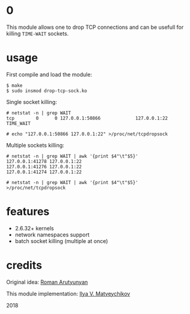 # 0

This module allows one to drop TCP connections and can be usefull for killing `TIME-WAIT` sockets.

# usage

First compile and load the module:
~~~
$ make
$ sudo insmod drop-tcp-sock.ko
~~~

Single socket killing:
~~~
# netstat -n | grep WAIT
tcp        0      0 127.0.0.1:50866             127.0.0.1:22                TIME_WAIT

# echo "127.0.0.1:50866 127.0.0.1:22" >/proc/net/tcpdropsock
~~~

Multiple sockets killing:
~~~
# netstat -n | grep WAIT | awk '{print $4"\t"$5}'
127.0.0.1:41278	127.0.0.1:22
127.0.0.1:41276	127.0.0.1:22
127.0.0.1:41274	127.0.0.1:22

# netstat -n | grep WAIT | awk '{print $4"\t"$5}' >/proc/net/tcpdropsock
~~~

# features

- 2.6.32+ kernels
- network namespaces support
- batch socket killing (multiple at once)

# credits

Original idea: [Roman Arutyunyan](https://github.com/arut)

This module implementation: [Ilya V. Matveychikov](https://github.com/milabs)

2018
